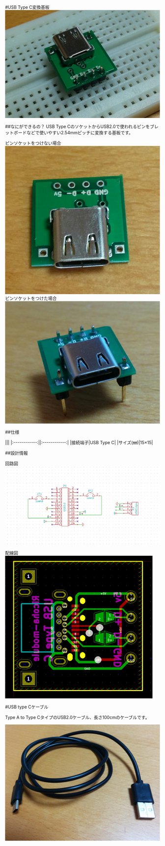 #USB Type C変換基板
![usb](./pic/usb.jpg)

##なにができるの？
USB Type CのソケットからUSB2.0で使われるピンをブレットボードなどで使いやすい2.54mmピッチに変換する基板です。

ピンソケットをつけない場合  
![nopin](./pic/usbnopin.jpg)  
ピンソケットをつけた場合  
![pin](./pic/usbpin.jpg)  

##仕様


|||
|:------------:||:------------:|
|接続端子|USB Type C|
|サイズ(㎜)|15×15|


##設計情報

回路図  
![回路図](./pic/usbconect.png)  
  
配線図  
![配線図](./pic/usbpcbconect.png)

#USB type Cケーブル

Type A to Type CタイプのUSB2.0ケーブル、長さ100cmのケーブルです。  

![pin](./pic/usbtypec.jpg)  